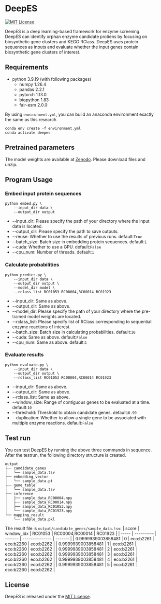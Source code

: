 # DeepES
[![MIT License](https://img.shields.io/badge/License-MIT-blue.svg)](LICENSE)

DeepES is a deep learning-based framework for enzyme screening.
DeepES can identify orphan enzyme candidate protiens by focusing on biosynthetic gene clusters and KEGG RClass.
DeepES uses protein sequences as inputs and evaluate whether the input genes contain biosynthetic gene clusters of interest.

## Requirements
- python 3.9.19 (with following packages)
  - numpy 1.26.4
  - pandas 2.2.1
  - pytorch 1.13.0
  - biopython 1.83
  - fair-esm 2.0.0

By using `environment.yml`, you can build an anaconda environment exactly the same as this research.
```
conda env create -f environment.yml
conda activate deepes
```

## Pretrained parameters
The model weights are available at [Zenodo](https://doi.org/10.5281/zenodo.11123900).
Please download files and unzip.

## Program Usage
### Embed input protein sequences
```
python embed.py \
    --input_dir data \
    --output_dir output
```
- --input_dir: Please specify the path of your directory where the input data is located.
- --output_dir: Please specify the path to save outputs.
- --reuse: Whether to use the results of previous runs. default:`True`
- --batch_size: Batch size in embedding protein sequences. default:`1`
- --cuda: Whether to use a GPU. default:`False`
- --cpu_num: Number of threads. default:`1`

### Calculate probabilities
```
python predict.py \
    --input_dir data \
    --output_dir output \
    --model_dir model \
    --rclass_list RC01053 RC00004,RC00014 RC01923
```
- --input_dir: Same as above.
- --output_dir: Same as above.
- --model_dir: Please specify the path of your directory where the pre-trained model weights are located.
- --rclass_list: Please specify list of RClass corresponding to sequential enzyme reactions of interest.
- --batch_size: Batch size in calculating probabilities. default:`16`
- --cuda: Same as above. default:`False`
- --cpu_num: Same as above. default:`1`

### Evaluate results
```
python evaluate.py \
    --input_dir data \
    --output_dir output \
    --rclass_list RC01053 RC00004,RC00014 RC01923
```
- --input_dir: Same as above.
- --output_dir: Same as above.
- --rclass_list: Same as above.
- --window_size: Range of contiguous genes to be evaluated at a time. default:`10`
- --threshold: Threshold to obtain candidate genes. default:`0.99`
- --duplication: Whether to allow a single gene to be associated with multiple enzyme reactions. default:`False`

## Test run
You can test DeepES by running the above three commands in sequence.
After the testrun, the following directory structure is created.
```
output
├── candidate_genes
│   └── sample_data.tsv
├── embedding_vector
│   └── sample_data.pt
├── gene_table
│   └── sample_data.tsv
├── inference
│   ├── sample_data_RC00004.npy
│   ├── sample_data_RC00014.npy
│   ├── sample_data_RC01053.npy
│   └── sample_data_RC01923.npy
└── mapping_result
    └── sample_data.pkl
```
The result file is `output/candidate_genes/sample_data.tsv`:
| score | window_idx | RC01053 | RC00004,RC00014 | RC01923 |
| ----- | ---------- | ------- | --------------- | ------- |
| 0.9999939003858481 | 0 | eco:b2261 | eco:b2260 | eco:b2262 |
| 0.9999939003858481 | 1 | eco:b2261 | eco:b2260 | eco:b2262 |
| 0.9999939003858481 | 2 | eco:b2261 | eco:b2260 | eco:b2262 |
| 0.9999939003858481 | 3 | eco:b2261 | eco:b2260 | eco:b2262 |
| 0.9999939003858481 | 4 | eco:b2261 | eco:b2260 | eco:b2262 |
| 0.9999939003858481 | 5 | eco:b2261 | eco:b2260 | eco:b2262 |


## License
DeepES is released under the [MIT License](LICENSE).
